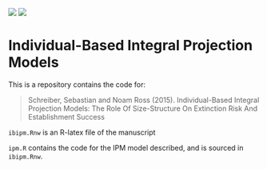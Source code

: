 [![](https://img.shields.io/packagist/l/doctrine/orm.svg)](https://github.com/noamross/ibipm/blob/master/LICENSE.md)
[![](https://licensebuttons.net/l/by/3.0/80x15.png)](https://github.com/noamross/ibipm/blob/master/LICENSE.md)

# Individual-Based Integral Projection Models

This is a repository contains the code for:

> Schreiber, Sebastian and Noam Ross (2015). Individual-Based Integral Projection
Models: The Role Of Size-Structure On Extinction Risk And Establishment
Success

`ibipm.Rnw` is an R-latex file of the manuscript

`ipm.R` contains the code for the IPM model described, and is sourced in
`ibipm.Rnw`.
